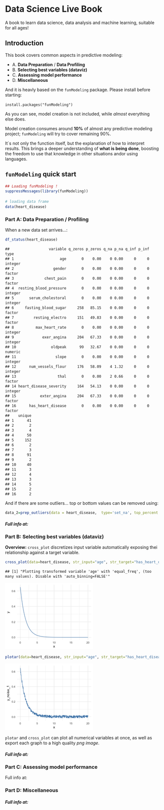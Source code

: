 # Data Science Live Book

A book to learn data science, data analysis and machine learning, suitable for all ages!

## Introduction

This book covers common aspects in predictive modeling:

+  A. **Data Preparation** / **Data Profiling**
+  B. **Selecting best variables (dataviz)**
+  C. **Assessing model performance**
+  D. **Miscellaneous**

And it is heavly based on the `funModeling` package. Please install before starting:

`install.packages("funModeling")`


As you can see, model creation is not included, while _almost_ everything else does. 

Model creation consumes around **10%** of almost any predictive modeling project; `funModeling` will try to cover remaining 90%. 

It´s not only the function itself, but the explanation of how to interpret results. This brings a deeper understanding of **what is being done**, boosting the freedom to use that knowledge in other situations andor using languages.


## `funModeling` quick start


```r
## Loading funModeling !
suppressMessages(library(funModeling))

# loading data frame
data(heart_disease)
```

### Part A: Data Preparation / Profiling

When a new data set arrives...:


```r
df_status(heart_disease)
```

```
##                  variable q_zeros p_zeros q_na p_na q_inf p_inf    type
## 1                     age       0    0.00    0 0.00     0     0 integer
## 2                  gender       0    0.00    0 0.00     0     0  factor
## 3              chest_pain       0    0.00    0 0.00     0     0  factor
## 4  resting_blood_pressure       0    0.00    0 0.00     0     0 integer
## 5       serum_cholestoral       0    0.00    0 0.00     0     0 integer
## 6     fasting_blood_sugar     258   85.15    0 0.00     0     0  factor
## 7         resting_electro     151   49.83    0 0.00     0     0  factor
## 8          max_heart_rate       0    0.00    0 0.00     0     0 integer
## 9             exer_angina     204   67.33    0 0.00     0     0 integer
## 10                oldpeak      99   32.67    0 0.00     0     0 numeric
## 11                  slope       0    0.00    0 0.00     0     0 integer
## 12      num_vessels_flour     176   58.09    4 1.32     0     0 integer
## 13                   thal       0    0.00    2 0.66     0     0  factor
## 14 heart_disease_severity     164   54.13    0 0.00     0     0 integer
## 15           exter_angina     204   67.33    0 0.00     0     0  factor
## 16      has_heart_disease       0    0.00    0 0.00     0     0  factor
##    unique
## 1      41
## 2       2
## 3       4
## 4      50
## 5     152
## 6       2
## 7       3
## 8      91
## 9       2
## 10     40
## 11      3
## 12      4
## 13      3
## 14      5
## 15      2
## 16      2
```

And if there are some outliers... top or bottom values can be removed using:

```r
data_2=prep_outliers(data = heart_disease,  type='set_na', top_percent  = 0.01)
```



##### Full info at: 





### Part B: Selecting best variables (dataviz)

**Overview:** `cross_plot` discretizes input variable automatically exposing thei relationship against a target variable.


```r
cross_plot(data=heart_disease, str_input="age", str_target="has_heart_disease")
```

```
## [1] "Plotting transformed variable 'age' with 'equal_freq', (too many values). Disable with 'auto_binning=FALSE'"
```

![plot of chunk unnamed-chunk-4](figure/unnamed-chunk-4-1.png)


```r
plotar(data=heart_disease, str_input="age", str_target="has_heart_disease", plot_type="histdens")
```

![plot of chunk unnamed-chunk-5](figure/unnamed-chunk-5-1.png)

`plotar` and `cross_plot` can plot all numerical variables at once, as well as export each graph to a high quality _png image_.

##### Full info at: 

### Part C: Assessing model performance

Full info at: 

### Part D: Miscellaneous

##### Full info at: 


